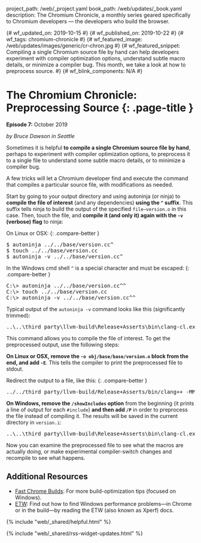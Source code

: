 project_path: /web/_project.yaml
book_path: /web/updates/_book.yaml
description: The Chromium Chronicle, a monthly series geared specifically to Chromium developers — the developers who build the browser.

{# wf_updated_on: 2019-10-15 #}
{# wf_published_on: 2019-10-22 #}
{# wf_tags: chromium-chronicle #}
{# wf_featured_image: /web/updates/images/generic/cr-chron.jpg #}
{# wf_featured_snippet: Compiling a single Chromium source file by hand can help developers experiment with compiler optimization options, understand subtle macro details, or minimize a compiler bug. This month, we take a look at how to preprocess source. #}
{# wf_blink_components: N/A #}

<style>
  body:not(.devsite-dark-code) pre.prettyprint.cc-good {
    background-color: #f7fff7;
  }
</style>

# The Chromium Chronicle: Preprocessing Source {: .page-title }

**Episode 7:** October 2019

*by Bruce Dawson in Seattle*

Sometimes it is helpful **to compile a single Chromium source file by hand**,
perhaps to experiment with compiler optimization options, to preprocess it
to a single file to understand some subtle macro details, or to minimize a
compiler bug.

A few tricks will let a Chromium developer find and execute the command that
compiles a particular source file, with modifications as needed.

Start by going to your output directory and using autoninja (or ninja) to
**compile the file of interest** (and any dependencies) **using the `^` suffix**.
This suffix tells ninja to build the output of the specified `file—version.o`
in this case. Then, touch the file, and **compile it (and only it) again with
the `-v` (verbose) flag** to ninja:

On Linux or OSX:
{: .compare-better }

<pre class="">
<span class="no-select">$</span> autoninja ../../base/version.cc^
<span class="no-select">$</span> touch ../../base/version.cc
<span class="no-select">$</span> autoninja -v ../../base/version.cc^
</pre>

In the Windows cmd shell `^` is a special character and must be escaped:
{: .compare-better }

<pre class="">
<span class="no-select">C:\></span> autoninja ../../base/version.cc^^
<span class="no-select">C:\></span> touch ../../base/version.cc
<span class="no-select">C:\></span> autoninja -v ../../base/version.cc^^
</pre>

Typical output of the `autoninja -v` command looks like this (significantly
trimmed):

<pre class="">
..\..\third_party\llvm-build\Release+Asserts\bin\clang-cl.exe /nologo /showIncludes -imsvc ...
</pre>

This command allows you to compile the file of interest. To get the preprocessed
output, use the following steps:

**On Linux or OSX, remove the `-o obj/base/base/version.o` block from the end,
and add `-E`**. This tells the compiler to print the preprocessed file to
stdout.

Redirect the output to a file, like this:
{: .compare-better }

<pre class="devsite-terminal">
../../third_party/llvm-build/Release+Asserts/bin/clang++ -MMD ... -E >version.i
</pre>

**On Windows, remove the `/showIncludes` option** from the beginning (it prints
a line of output for each `#include`) **and then add `/P`** in order to
preprocess the file instead of compiling it. The results will be saved in the
current directory in `version.i`:

<pre class="">
..\..\third_party\llvm-build\Release+Asserts\bin\clang-cl.exe /nologo -imsvc ... /P
</pre>

Now you can examine the preprocessed file to see what the macros are actually doing,
or make experimental compiler-switch changes and recompile to see what happens.

## Additional Resources

* [Fast Chrome Builds][fast-chrome-builds]: For more build-optimization tips
  (focused on Windows).
* [ETW][etw]: Find out how to find Windows performance problems—in Chrome
  or in the build—by reading the ETW (also known as Xperf) docs.

{% include "web/_shared/helpful.html" %}

{% include "web/_shared/rss-widget-updates.html" %}

[fast-chrome-builds]: https://chromium.googlesource.com/chromium/src/+/master/docs/windows_build_instructions.md#Faster-builds
[etw]: https://randomascii.wordpress.com/category/xperf/
